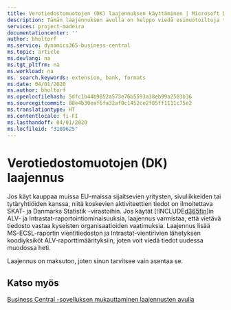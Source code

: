 ```yaml
---
title: Verotiedostomuotojen (DK) laajennuksen käyttäminen | Microsoft Docs
description: Tämän laajennuksen avulla on helppo viedä esimuotoiltuja tiedostoja, jotka täyttävät pankin sähköisiä lähetyksiä koskevat vaatimukset.
services: project-madeira
documentationcenter: ''
author: bholtorf
ms.service: dynamics365-business-central
ms.topic: article
ms.devlang: na
ms.tgt_pltfrm: na
ms.workload: na
ms. search.keywords: extension, bank, formats
ms.date: 04/01/2020
ms.author: bholtorf
ms.openlocfilehash: 5dfc1b44b9852a573e76b5593a38eb99a2503b36
ms.sourcegitcommit: 88e4b30eaf6fa32af0c1452ce2f85ff1111c75e2
ms.translationtype: HT
ms.contentlocale: fi-FI
ms.lasthandoff: 04/01/2020
ms.locfileid: "3189625"
---
```

# <a name="the-tax-file-formats-dk-extension"></a>Verotiedostomuotojen (DK) laajennus
Jos käyt kauppaa muissa EU-maissa sijaitsevien yritysten, sivuliikkeiden tai tytäryhtiöiden kanssa, niitä koskevien aktiviteettien tiedot on ilmoitettava SKAT- ja Danmarks Statistik -virastoihin. Jos käytät [!INCLUDE[d365fin](includes/d365fin_md.md)]in ALV- ja Intrastat-raportointiominaisuuksia, laajennus varmistaa, että vietävä tiedosto vastaa kyseisten organisaatioiden vaatimuksia. Laajennus lisää MS-ECSL-raportin vientitiedoston ja Intrastat-vientirivien lähetyksen koodiyksiköt ALV-raporttimäärityksiin, joten voit viedä tiedot uudessa muodossa heti.

Laajennus on maksuton, joten sinun tarvitsee vain asentaa se.

## <a name="see-also"></a>Katso myös
[Business Central -sovelluksen mukauttaminen laajennusten avulla](ui-extensions.md)
